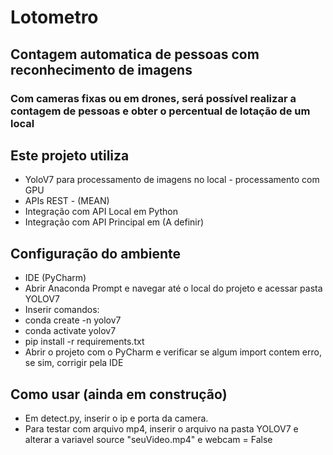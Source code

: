 # Lotometro

## Contagem automatica de pessoas com reconhecimento de imagens

### Com cameras fixas ou em drones, será possível realizar a contagem de pessoas e obter o percentual de lotação de um local

## Este projeto utiliza

- YoloV7 para processamento de imagens no local - processamento com GPU
- APIs REST - (MEAN)
- Integração com API Local em Python
- Integração com API Principal em (A definir)

## Configuração do ambiente

- IDE (PyCharm)
- Abrir Anaconda Prompt e navegar até o local do projeto e acessar pasta YOLOV7
- Inserir comandos:
- conda create -n yolov7
- conda activate yolov7
- pip install -r requirements.txt
- Abrir o projeto com o PyCharm e verificar se algum import contem erro, se sim, corrigir pela IDE

## Como usar (ainda em construção)

- Em detect.py, inserir o ip e porta da camera.
- Para testar com arquivo mp4, inserir o arquivo na pasta YOLOV7 e alterar a variavel source "seuVideo.mp4" e webcam = False
